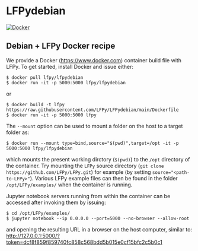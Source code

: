 # LFPydebian

[![Docker](https://img.shields.io/badge/Docker-yes-green.svg)](https://hub.docker.com/r/lfpy/lfpydebian)

## Debian + LFPy Docker recipe

We provide a Docker (https://www.docker.com) container build file with LFPy.
To get started, install Docker and issue either:

    $ docker pull lfpy/lfpydebian
    $ docker run -it -p 5000:5000 lfpy/lfpydebian

or

    $ docker build -t lfpy https://raw.githubusercontent.com/LFPy/LFPydebian/main/Dockerfile
    $ docker run -it -p 5000:5000 lfpy

The ``--mount`` option can be used to mount a folder on the host to a target folder as:

    $ docker run --mount type=bind,source="$(pwd)",target=/opt -it -p 5000:5000 lfpy/lfpydebian

which mounts the present working dirctory (``$(pwd)``) to the ``/opt`` directory of the container.
Try mounting the ``LFPy`` source directory (``git clone https://github.com/LFPy/LFPy.git``) for example (by setting ``source="<path-to-LFPy>"``). Various LFPy example files can then be found in the folder ``/opt/LFPy/examples/``
when the container is running.

Jupyter notebook servers running from within the
container can be accessed after invoking them by issuing:

    $ cd /opt/LFPy/examples/
    $ jupyter notebook --ip 0.0.0.0 --port=5000 --no-browser --allow-root

and opening the resulting URL in a browser on the host computer, similar to:
http://127.0.0.1:5000/?token=dcf8f859f859740fc858c568bdd5b015e0cf15bfc2c5b0c1

